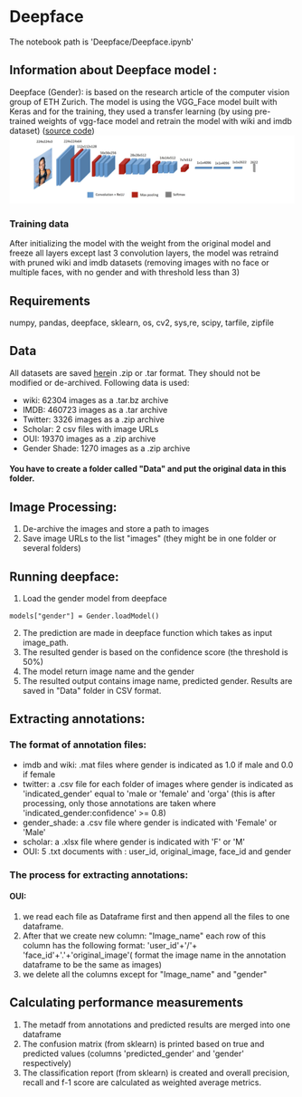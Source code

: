 # Deepface
The notebook path is 'Deepface/Deepface.ipynb'
## Information about Deepface model :
Deepface (Gender): is based on the research article of the computer vision group of ETH Zurich. The model is using the VGG_Face model built with Keras and for the training, they used a transfer learning (by using pre-trained weights of vgg-face model and retrain the model with wiki and imdb dataset) ([source code](https://github.com/serengil/deepface))
<img src="deepface_viz.png">

### Training data
After initializing the model with the weight from the original model and freeze all layers except last 3 convolution layers, the model was retraind with pruned wiki and imdb datasets (removing images with no face or multiple faces, with no gender and with threshold less than 3)

## Requirements
numpy,  pandas, deepface, sklearn, os, cv2, sys,re, scipy, tarfile, zipfile

## Data

All datasets are saved [here]( 175.238.89:/bigdisk/gender_inference/Unpruned_data/ )in .zip or .tar format. They should not be modified or de-archived. Following data is used:

* wiki: 62304 images as a .tar.bz archive
* IMDB: 460723 images as a .tar archive
* Twitter: 3326 images as a .zip archive
* Scholar: 2 csv files with image URLs
* OUI: 19370 images as a .zip archive
* Gender Shade: 1270 images as a .zip archive

#### You have to create a folder called "Data" and put the original data in this folder.

## Image Processing:
1. De-archive the images and store a path to images 
2. Save image URLs to the list "images" (they might be in one folder or several folders)

## Running deepface:

1. Load the gender model from deepface
```models = {}
models["gender"] = Gender.loadModel()
```
2. The prediction are made in deepface function which takes as input image_path.
3. The resulted gender is based on the confidence score (the threshold is 50%)
4. The model return image name and the gender
5. The resulted output contains image name, predicted gender. Results are saved in "Data" folder in CSV format.

## Extracting annotations:

### The format of annotation files:

* imdb and wiki: .mat files where gender is indicated as 1.0 if male and 0.0 if female
* twitter: a .csv file for each folder of images where gender is indicated as 'indicated_gender' equal to 'male or 'female' and 'orga' (this is after processing, only those annotations are taken where 'indicated_gender:confidence' >= 0.8)
* gender_shade: a .csv file where gender is indicated with 'Female' or 'Male'
* scholar: a .xlsx file where gender is indicated with 'F' or 'M'
* OUI: 5 .txt documents with :  user_id, original_image, face_id and gender 

### The process for extracting annotations:
####  OUI: 
1. we read each file as Dataframe first and then append all the files to one dataframe. 
2. After that we create new column: "Image_name" each row of this column has the following format: 'user_id'+'/'+ 'face_id'+'.'+'original_image'( format the image name in the annotation dataframe to be the same as images)
3. we delete all the columns except for "Image_name" and "gender"

## Calculating performance measurements

1. The metadf from annotations and predicted results are merged into one dataframe
2. The confusion matrix (from sklearn) is printed based on true and predicted values (columns 'predicted_gender' and 'gender' respectively)
3. The classification report (from sklearn) is created and overall precision, recall and f-1 score are calculated as weighted average metrics.
